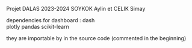 Projet DALAS 2023-2024
SOYKOK Aylin et CELIK Simay

dependencies for dashboard :
dash  
plotly
pandas
scikit-learn

they are importable by in the source code (commented in the beginning)
